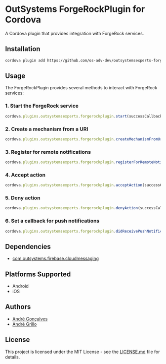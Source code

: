 # OutSystems ForgeRockPlugin for Cordova

A Cordova plugin that provides integration with ForgeRock services.

## Installation

```bash
cordova plugin add https://github.com/os-adv-dev/outsystemsexperts-forgerock-plugin.git
```

## Usage

The ForgeRockPlugin provides several methods to interact with ForgeRock services:

### 1. Start the ForgeRock service

```javascript
cordova.plugins.outsystemsexperts.forgerockplugin.start(successCallback, errorCallback);
```

### 2. Create a mechanism from a URI

```javascript
cordova.plugins.outsystemsexperts.forgerockplugin.createMechanismFromUri(uri, successCallback, errorCallback);
```

### 3. Register for remote notifications

```javascript
cordova.plugins.outsystemsexperts.forgerockplugin.registerForRemoteNotifications(fcmToken, successCallback, errorCallback);
```

### 4. Accept action

```javascript
cordova.plugins.outsystemsexperts.forgerockplugin.acceptAction(successCallback, errorCallback);
```

### 5. Deny action

```javascript
cordova.plugins.outsystemsexperts.forgerockplugin.denyAction(successCallback, errorCallback);
```

### 6. Set a callback for push notifications

```javascript
cordova.plugins.outsystemsexperts.forgerockplugin.didReceivePushNotificationSetCallback(successCallback, errorCallback);
```

## Dependencies

- [com.outsystems.firebase.cloudmessaging](https://github.com/OutSystems/cordova-outsystems-firebase-cloud-messaging.git#2.0.0)

## Platforms Supported

- Android
- iOS

## Authors

- [André Gonçalves](https://github.com/agoncalvesos)
- [André Grillo](https://github.com/andregrillo)


## License

This project is licensed under the MIT License - see the [LICENSE.md](LICENSE.md) file for details.
